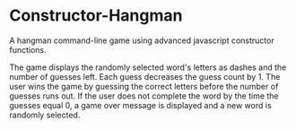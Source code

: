 # Constructor-Hangman
A hangman command-line game using advanced javascript constructor functions.

The game displays the randomly selected word's letters as dashes and the number of guesses left. Each guess decreases the guess count by 1. The user wins the game by guessing the correct letters before the number of guesses runs out. If the user does not complete the word by the time the guesses equal 0, a game over message is displayed and a new word is randomly selected. 

